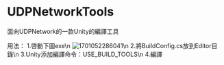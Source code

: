 # UDPNetworkTools
面向UDPNetwork的一款Unity的編譯工具

用法：
1.啓動下圖exe\n
![1701052286041](https://github.com/zinxDev/UDPNetworkTools/assets/37795777/bd81c890-ad32-412b-88d5-c82b32710c01)\n
2.將BuildConfig.cs放到Editor目錄\n
3.Unity添加編譯命令：USE_BUILD_TOOLS\n
4.編譯
